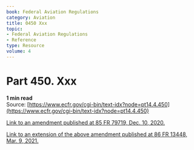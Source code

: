 ```yaml
---
book: Federal Aviation Regulations
category: Aviation
title: 0450 Xxx
topic:
- Federal Aviation Regulations
- Reference
type: Resource
volume: 4
---
```


# Part 450. Xxx
**1 min read**  
Source: [https://www.ecfr.gov/cgi-bin/text-idx?node=pt14.4.450](https://www.ecfr.gov/cgi-bin/text-idx?node=pt14.4.450)

<div>

[Link to an amendment published at 85 FR 79719, Dec. 10, 2020.](https://www.ecfr.gov/cgi-bin/text-idx?SID=86a61e094435b25fb832f4eb1a6a00e5&mc=true&node=20201210y1.82)

[Link to an extension of the above amendment published at 86 FR 13448, Mar. 9, 2021.](https://www.ecfr.gov/cgi-bin/text-idx?SID=86a61e094435b25fb832f4eb1a6a00e5&mc=true&node=20210309y1.1)

</div>